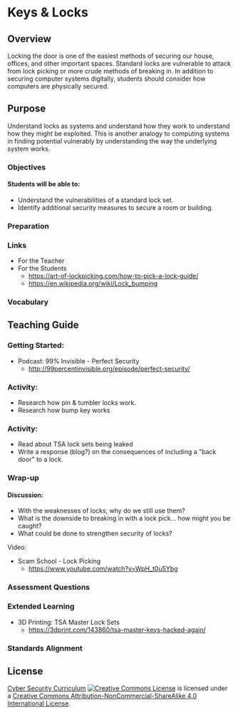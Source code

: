 # Keys & Locks

## Overview
Locking the door is one of the easiest methods of securing our house, offices, and other important spaces.  Standard locks are vulnerable to attack from lock picking or more crude methods of breaking in.  In addition to securing computer systems digitally, students should consider how computers are physically secured.

## Purpose
Understand locks as systems and understand how they work to understand how they might be exploited.  This is another analogy to computing systems in finding potential vulnerably by understanding the way the underlying system works.

### Objectives
#### Students will be able to:
- Understand the vulnerabilities of a standard lock set.
- Identify additional security measures to secure a room or building.

### Preparation

### Links
- For the Teacher
- For the Students
	- https://art-of-lockpicking.com/how-to-pick-a-lock-guide/
	- https://en.wikipedia.org/wiki/Lock_bumping

### Vocabulary

## Teaching Guide
### Getting Started:
- Podcast: 99% Invisible - Perfect Security
	- http://99percentinvisible.org/episode/perfect-security/

### Activity:
- Research how pin & tumbler locks work.
- Research how bump key works

### Activity:
- Read about TSA lock sets being leaked
- Write a response (blog?) on the consequences of including a "back door" to a lock.


### Wrap-up
#### Discussion:
- With the weaknesses of locks, why do we still use them?
- What is the downside to breaking in with a lock pick... how might you be caught?
- What could be done to strengthen security of locks?

Video:
- Scam School - Lock Picking
	- https://www.youtube.com/watch?v=WpH_t0u5Ybg

### Assessment Questions

### Extended Learning
- 3D Printing: TSA Master Lock Sets
	- https://3dprint.com/143860/tsa-master-keys-hacked-again/

### Standards Alignment

## License
[Cyber Security Curriculum](https://github.com/DerekBabb/CyberSecurity) <a rel="license" href="http://creativecommons.org/licenses/by-nc-sa/4.0/"><img alt="Creative Commons License" style="border-width:0" src="https://i.creativecommons.org/l/by-nc-sa/4.0/88x31.png" /></a> is licensed under a <a rel="license" href="http://creativecommons.org/licenses/by-nc-sa/4.0/">Creative Commons Attribution-NonCommercial-ShareAlike 4.0 International License</a>.
